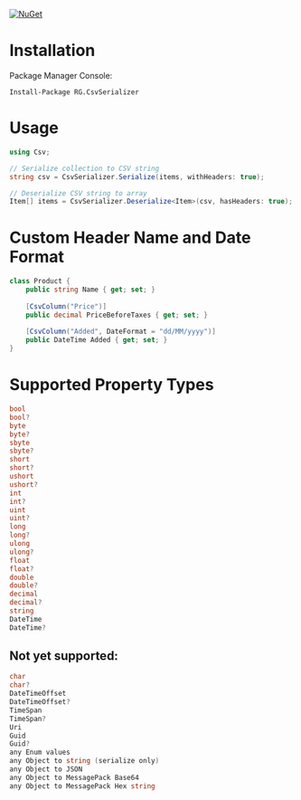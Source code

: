 [![NuGet](https://img.shields.io/nuget/v/RG.CsvSerializer.svg)](https://www.nuget.org/packages/RG.CsvSerializer/)

# Installation
Package Manager Console:
```
Install-Package RG.CsvSerializer
```

# Usage
```csharp
using Csv;

// Serialize collection to CSV string
string csv = CsvSerializer.Serialize(items, withHeaders: true);

// Deserialize CSV string to array
Item[] items = CsvSerializer.Deserialize<Item>(csv, hasHeaders: true);
```

# Custom Header Name and Date Format
```csharp
class Product {
    public string Name { get; set; }
    
    [CsvColumn("Price")]
    public decimal PriceBeforeTaxes { get; set; }
    
    [CsvColumn("Added", DateFormat = "dd/MM/yyyy")]
    public DateTime Added { get; set; }
}
```

# Supported Property Types
```csharp
bool
bool?
byte
byte?
sbyte
sbyte?
short
short?
ushort
ushort?
int
int?
uint
uint?
long
long?
ulong
ulong?
float
float?
double
double?
decimal
decimal?
string
DateTime
DateTime?
```

## Not yet supported:
```csharp
char
char?
DateTimeOffset
DateTimeOffset?
TimeSpan
TimeSpan?
Uri
Guid
Guid?
any Enum values
any Object to string (serialize only)
any Object to JSON
any Object to MessagePack Base64
any Object to MessagePack Hex string
```
